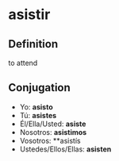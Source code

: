 # asistir

## Definition
to attend

## Conjugation

- Yo: **asisto**
- Tú: **asistes**
- Él/Ella/Usted: **asiste**
- Nosotros: **asistimos**
- Vosotros: **asistís
- Ustedes/Ellos/Ellas: **asisten**